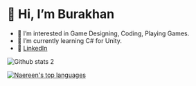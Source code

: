 # 👋 Hi, I’m Burakhan
- 👀 I’m interested in Game Designing, Coding, Playing Games.
- 🌱 I’m currently learning C# for Unity.
- :office: [LinkedIn](https://www.linkedin.com/in/burakhan-altay-371449211/)


![Github stats 2](https://github-readme-stats.vercel.app/api?username=altayburakhan&show_icons=true&theme=radical)

[![Naereen's top languages](https://github-readme-stats.vercel.app/api/top-langs/?username=altayburakhan&theme=blue-green)](https://github.com/anuraghazra/github-readme-stats)
